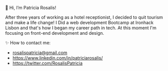👋 Hi, I’m Patricia Rosalis! 

After three years of working as a hotel receptionist, I decided to quit tourism and make a life change!
I Did a web development Bootcamp at Ironhack Lisbon and that's how I began my career path in tech.
At this moment I'm focusing on front-end development and design.
  
✨ How to contact me:
- rosalispatricia@gmail.com
- https://www.linkedin.com/in/patriciarosalis/
- https://twitter.com/RosalisPatricia
